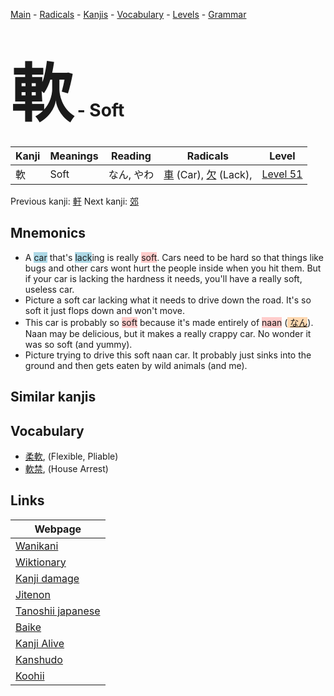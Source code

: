 <style> bigfont {font-size: 100px}</style>
[Main](../index.md) -
[Radicals](../radicals.md) -
[Kanjis](../kanjis.md) -
[Vocabulary](../vocabulary.md) -
[Levels](../levels.md) -
[Grammar](../grammar.md)
# <bigfont> 軟</bigfont> - Soft 

| Kanji | Meanings | Reading | Radicals | Level |
| --- | --- | --- | --- | --- |
| 軟 | Soft | なん, やわ | [車](../radicals/車.md) (Car), [欠](../radicals/欠.md) (Lack),  | [Level 51](../levels/wk_level51.md) |

Previous kanji: [軒](軒.md) Next kanji: [郊](郊.md) 

## Mnemonics
 * A <span style="background-color:#ADD8E6"> car</span> that's <span style="background-color:#ADD8E6"> lack</span>ing is really <span style="background-color:#ffcccb"> soft</span>. Cars need to be hard so that things like bugs and other cars wont hurt the people inside when you hit them. But if your car is lacking the hardness it needs, you'll have a really soft, useless car.
* Picture a soft car lacking what it needs to drive down the road. It's so soft it just flops down and won't move.
* This car is probably so <span style="background-color:#ffcccb"> soft</span> because it's made entirely of <span style="background-color:#ffcccb"> naan</span> (<span style="background-color:#fed8b1"> [なん](https://jisho.org/search/なん)</span>). Naan may be delicious, but it makes a really crappy car. No wonder it was so soft (and yummy).
* Picture trying to drive this soft naan car. It probably just sinks into the ground and then gets eaten by wild animals (and me).


## Similar kanjis
 


## Vocabulary
 * [柔軟](../vocabulary/軟.md), (Flexible, Pliable)
* [軟禁](../vocabulary/軟.md), (House Arrest)



## Links 

| Webpage |
| --- |
| [Wanikani          ](https://www.wanikani.com/kanji/軟) |
| [Wiktionary        ](https://en.wiktionary.org/wiki/軟) |
| [Kanji damage      ](http://www.kanjidamage.com/kanji/search?utf8=✓&q=軟) |
| [Jitenon           ](https://jitenon.com/kanji/軟) |
| [Tanoshii japanese ](https://www.tanoshiijapanese.com/dictionary/kanji.cfm?k=軟) |
| [Baike             ](https://baike.baidu.com/item/軟) |
| [Kanji Alive       ](https://app.kanjialive.com/軟) |
| [Kanshudo          ](https://www.kanshudo.com/searchmn?q=軟) |
| [Koohii            ](https://kanji.koohii.com/study/kanji/軟) |
